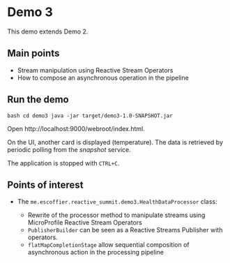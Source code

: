 # Demo 3

This demo extends Demo 2.

## Main points

* Stream manipulation using Reactive Stream Operators
* How to compose an asynchronous operation in the pipeline

## Run the demo

``bash
cd demo3
java -jar target/demo3-1.0-SNAPSHOT.jar
``

Open http://localhost:9000/webroot/index.html.

On the UI, another card is displayed (temperature). The data is retrieved by periodic polling from the _snapshot_ service.

The application is stopped with `CTRL+C`.

## Points of interest

* The `me.escoffier.reactive_summit.demo3.HealthDataProcessor` class:
  
  * Rewrite of the processor method to manipulate streams using MicroProfile Reactive Stream Operators
  * `PublisherBuilder` can be seen as a Reactive Streams Publisher with operators.
  * `flatMapCompletionStage` allow sequential composition of asynchronous action in the processing pipeline
  
